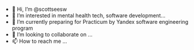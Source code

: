 - 👋 Hi, I’m @scottseesw
- 👀 I’m interested in mental health tech, software development...
- 🌱 I’m currently preparing for Practicum by Yandex software engineering program
- 💞️ I’m looking to collaborate on ...
- 📫 How to reach me ...

<!---
scottseesw/scottseesw is a ✨ special ✨ repository because its `README.md` (this file) appears on your GitHub profile.
You can click the Preview link to take a look at your changes.
--->
